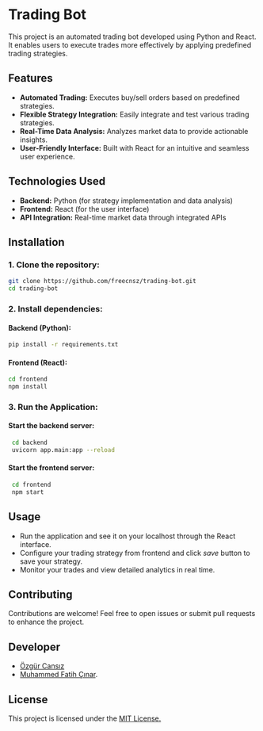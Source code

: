 # Trading Bot

This project is an automated trading bot developed using Python and React. It enables users to execute trades more effectively by applying predefined trading strategies.

## Features
- **Automated Trading:** Executes buy/sell orders based on predefined strategies.
- **Flexible Strategy Integration:** Easily integrate and test various trading strategies.
- **Real-Time Data Analysis:** Analyzes market data to provide actionable insights.
- **User-Friendly Interface:** Built with React for an intuitive and seamless user experience.

## Technologies Used
- **Backend:** Python (for strategy implementation and data analysis)
- **Frontend:** React (for the user interface)
- **API Integration:** Real-time market data through integrated APIs

## Installation

### 1. Clone the repository:
   ```bash
   git clone https://github.com/freecnsz/trading-bot.git
   cd trading-bot
   ```

### 2. Install dependencies:
#### Backend (Python):
   ```bash
   pip install -r requirements.txt
   ```
  #### Frontend (React):
  ```bash
  cd frontend
  npm install
  ```

### 3. Run the Application:
#### Start the backend server:
 ```bash
  cd backend
  uvicorn app.main:app --reload
  ```
#### Start the frontend server:
 ```bash
  cd frontend
  npm start
  ```
## Usage

- Run the application and see it on your localhost through the React interface.
- Configure your trading strategy from frontend and click *save* button to save your strategy.
- Monitor your trades and view detailed analytics in real time.

## Contributing

Contributions are welcome! Feel free to open issues or submit pull requests to enhance the project.

## Developer

- [Özgür Cansız](https://github.com/freecnsz)
- [Muhammed Fatih Çınar](https://github.com/fatih045). 


## License

This project is licensed under the [MIT License.](LICENSE)
   
   
   
